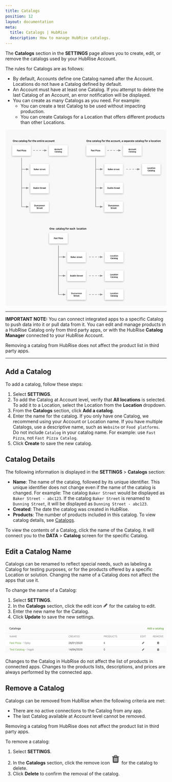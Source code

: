 ```yaml
---
title: Catalogs
position: 12
layout: documentation
meta:
  title: Catalogs | HubRise
  description: How to manage HubRise catalogs.
---
```


The **Catalogs** section in the **SETTINGS** page allows you to create, edit, or remove the catalogs used by your HubRise Account.

The rules for Catalogs are as follows:

- By default, Accounts define one Catalog named after the Account. Locations do not have a Catalog defined by default.
- An Account must have at least one Catalog. If you attempt to delete the last Catalog of an Account, an error notification will be displayed.
- You can create as many Catalogs as you need. For example:
  - You can create a test Catalog to be used without impacting production.
  - You can create Catalogs for a Location that offers different products than other Locations.

![Catalog Rules example](../images/047-en-2x-catalog-rules.png)

---

**IMPORTANT NOTE:** You can connect integrated apps to a specific Catalog to push data into it or pull data from it.
You can edit and manage products in a HubRise Catalog only from third party apps, or with the HubRise **Catalog Manager** connected to your HubRise Account.

Removing a catalog from HubRise does not affect the product list in third party apps.

---

## Add a Catalog

To add a catalog, follow these steps:

1. Select **SETTINGS**.
1. To add the Catalog at Account level, verify that **All locations** is selected. To add it to a Location, select the Location from the **Location** dropdown.
1. From the **Catalogs** section, click **Add a catalog**.
1. Enter the name for the catalog. If you only have one Catalog, we recommend using your Account or Location name. If you have multiple Catalogs, use a descriptive name, such as `Website` or `Food platforms`. Do not include `Catalog` in your catalog name. For example: use `Fast Pizza`, not `Fast Pizza Catalog`.
1. Click **Create** to save the new catalog.

## Catalog Details

The following information is displayed in the **SETTINGS** > **Catalogs** section:

- **Name**: The name of the catalog, followed by its unique identifier. This unique identifier does not change even if the name of the catalog is changed. For example: The catalog `Baker Street` would be displayed as `Baker Street - abc123`. If the catalog `Baker Street` is renamed to `Dunning Street`, it will be displayed as `Dunning Street - abc123`.
- **Created**: The date the catalog was created in HubRise.
- **Products**: The number of products included in this catalog. To view catalog details, see [Catalogs](/docs/data#catalogs).

To view the contents of a Catalog, click the name of the Catalog. It will connect you to the **DATA** > **Catalog** screen for the specific Catalog.

## Edit a Catalog Name

Catalogs can be renamed to reflect special needs, such as labeling a Catalog for testing purposes, or for the products offered by a specific Location or solution. Changing the name of a Catalog does not affect the apps that use it.

To change the name of a Catalog:

1. Select **SETTINGS**.
2. In the **Catalogs** section, click the edit icon <InlineImage width="15" height="15">![Edit Icon](../images/028-pen-icon.png)</InlineImage> for the catalog to edit.
3. Enter the new name for the Catalog.
4. Click **Update** to save the new settings.

![HubRise Edit Catalog](../images/065-en-2x-edit-remove-catalog.png)

Changes to the Catalog in HubRise do not affect the list of products in connected apps. Changes to the products lists, descriptions, and prices are always performed by the connected app.

## Remove a Catalog

Catalogs can be removed from HubRise when the following criteria are met:

- There are no active connections to the Catalog from any app.
- The last Catalog available at Account level cannot be removed.

Removing a catalog from HubRise does not affect the product list in third party apps.

To remove a catalog:

1. Select **SETTINGS**.
1. In the **Catalogs** section, click the remove icon <InlineImage width="15" height="16">![Trash icon](../images/057-2x-trash-icon.png)</InlineImage> for the catalog to delete.
1. Click **Delete** to confirm the removal of the catalog.
